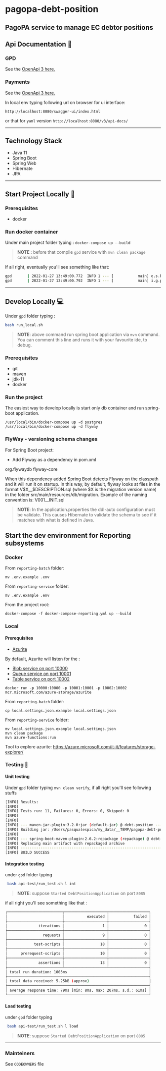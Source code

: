 # pagopa-debt-position
PagoPA service to manage EC debtor positions
---
## Api Documentation 📖
### GPD
See the [OpenApi 3 here.](https://editor.swagger.io/?url=https://raw.githubusercontent.com/pagopa/pagopa-debt-position/main/gpd/openapi/openapi.json)

### Payments
See the [OpenApi 3 here.](https://editor.swagger.io/?url=https://raw.githubusercontent.com/pagopa/pagopa-debt-position/main/payments/openapi/openapi.json)

In local env typing following url on browser for ui interface: 
```
http://localhost:8080/swagger-ui/index.html

```
or that for `yaml` version
```http://localhost:8080/v3/api-docs/```

---
## Technology Stack
- Java 11
- Spring Boot
- Spring Web
- Hibernate
- JPA

---

## Start Project Locally 🚀

### Prerequisites
- docker

### Run docker container

Under main project folder typing :
`docker-compose up --build`
>**NOTE** : before that compile `gpd` service with `mvn clean package` command

If all right, eventually you'll see something like that:
```sh
gpd       | 2022-01-27 13:49:00.772  INFO 1 --- [           main] o.s.b.w.embedded.tomcat.TomcatWebServer  : Tomcat started on port(s): 8085 (http) with context path ''
gpd       | 2022-01-27 13:49:00.792  INFO 1 --- [           main] i.g.p.d.DebtPositionApplication          : Started DebtPositionApplication in 9.591 seconds (JVM running for 10.458)
```

---

## Develop Locally 💻

Under `gpd` folder typing :

```sh 
bash run_local.sh
```
> **NOTE**: above command run spring boot application via `mvn` command. You can comment this line and runs it with your favourite ide, to debug. 

### Prerequisites
- git
- maven
- jdk-11
- docker

### Run the project
The easiest way to develop locally is start only db container and run spring-boot application.
```
/usr/local/bin/docker-compose up -d postgres
/usr/local/bin/docker-compose up -d flyway
```

### FlyWay - versioning schema changes
For Spring Boot project:
- Add Flyway as a dependency in pom.xml
<dependency>
    <groupId>org.flywaydb</groupId>
    <artifactId>flyway-core</artifactId>
</dependency>

When this dependency added Spring Boot detects Flyway on the classpath and it will run it on startup.
In this way, by default, flyway looks at files in the format V$X__$DESCRIPTION.sql (where $X is the migration version name) in the folder src/main/resources/db/migration.
Example of the naming convention is: V001__INIT.sql

> **NOTE**: In the application.properties the ddl-auto configuration must be validate. This causes Hibernate to validate the schema to see if it matches with what is defined in Java.

## Start the dev environment for Reporting subsystems

### Docker

From `reporting-batch` folder:

```
mv .env.example .env
```

From `reporting-service` folder:

```
mv .env.example .env
```

From the project root:
```
docker-compose -f docker-compose-reporting.yml up --build
```

### Local
#### Prerequisites
- [Azurite](https://github.com/Azure/Azurite)


By default, Azurite will listen for the :
- [Blob service on port 10000](
https://docs.microsoft.com/en-us/azure/storage/common/storage-use-azurite?tabs=visual-studio#blob-listening-port-configuration)
- [Queue service on port 10001](https://docs.microsoft.com/en-us/azure/storage/common/storage-use-azurite?tabs=visual-studio#queue-listening-port-configuration)
- [Table service on port 10002](https://docs.microsoft.com/en-us/azure/storage/common/storage-use-azurite?tabs=visual-studio#table-listening-port-configuration)

```
docker run -p 10000:10000 -p 10001:10001 -p 10002:10002 mcr.microsoft.com/azure-storage/azurite
```

From `reporting-batch` folder:

```
cp local.settings.json.example local.settings.json
```

From `reporting-service` folder:

```
mv local.settings.json.example local.settings.json
mvn clean package
mvn azure-functions:run
```

Tool to explore azurite: https://azure.microsoft.com/it-it/features/storage-explorer/ 

### Testing 🧪

#### Unit testing

Under `gpd` folder typing `mvn clean verify`, if all right you'll see following stuffs

```sh
[INFO] Results:
[INFO]
[INFO] Tests run: 11, Failures: 0, Errors: 0, Skipped: 0
[INFO]
[INFO]
[INFO] --- maven-jar-plugin:3.2.0:jar (default-jar) @ debt-position ---
[INFO] Building jar: /Users/pasqualespica/my_data/__TEMP/pagopa-debt-position/gpd/target/debt-position-0.0.1-SNAPSHOT.jar
[INFO]
[INFO] --- spring-boot-maven-plugin:2.6.2:repackage (repackage) @ debt-position ---
[INFO] Replacing main artifact with repackaged archive
[INFO] ------------------------------------------------------------------------
[INFO] BUILD SUCCESS
```

#### Integration testing

under `gpd` folder typing

```sh
 bash api-test/run_test.sh l int
```
> **NOTE**: suppose `Started DebtPositionApplication` on port `8085`

if all  right you'll see something like that :

```sh
┌─────────────────────────┬───────────────────┬──────────────────┐
│                         │          executed │           failed │
├─────────────────────────┼───────────────────┼──────────────────┤
│              iterations │                 1 │                0 │
├─────────────────────────┼───────────────────┼──────────────────┤
│                requests │                 9 │                0 │
├─────────────────────────┼───────────────────┼──────────────────┤
│            test-scripts │                18 │                0 │
├─────────────────────────┼───────────────────┼──────────────────┤
│      prerequest-scripts │                10 │                0 │
├─────────────────────────┼───────────────────┼──────────────────┤
│              assertions │                13 │                0 │
├─────────────────────────┴───────────────────┴──────────────────┤
│ total run duration: 1003ms                                     │
├────────────────────────────────────────────────────────────────┤
│ total data received: 5.25kB (approx)                           │
├────────────────────────────────────────────────────────────────┤
│ average response time: 79ms [min: 8ms, max: 207ms, s.d.: 61ms] │
└────────────────────────────────────────────────────────────────┘
```


#### Load testing

under `gpd` folder typing

```sh
 bash api-test/run_test.sh l load
```
> **NOTE**: suppose `Started DebtPositionApplication` on port `8085`


---

### Mainteiners
See `CODEOWNERS` file



